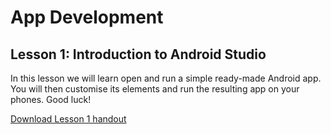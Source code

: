 # App Development

## Lesson 1: Introduction to Android Studio
In this lesson we will learn open and run a simple ready-made Android app. You will then customise its elements and run the resulting app on your phones. Good luck!

<a href="/nextgenprog/app_development/android_lesson1_handout.pptx" download>
	Download Lesson 1 handout
</a>

